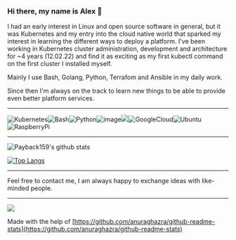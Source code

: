 ### Hi there, my name is Alex 👋

I had an early interest in Linux and open source software in general, but it was Kubernetes and my entry into the cloud native world that sparked my interest in learning the different ways to deploy a platform.  I've been working in Kubernetes cluster administration, development and architecture for ~4 years (12.02.22) and find it as exciting as my first kubectl command on the first cluster I installed myself.

Mainly I use Bash, Golang, Python, Terrafom and Ansible in my daily work.

Since then I'm always on the track to learn new things to be able to provide even better platform services.

---

![Kubernetes](https://img.shields.io/badge/kubernetes-326ce5.svg?&style=for-the-badge&logo=kubernetes&logoColor=white)![Bash](https://img.shields.io/badge/GNU%20Bash-4EAA25?style=for-the-badge&logo=GNU%20Bash&logoColor=white)![Python](https://img.shields.io/badge/Python-FFD43B?style=for-the-badge&logo=python&logoColor=darkgreen)![image](https://img.shields.io/badge/Ansible-000000?style=for-the-badge&logo=ansible&logoColor=white)![](https://img.shields.io/badge/Go-00ADD8?style=for-the-badge&logo=go&logoColor=white)![GoogleCloud](https://img.shields.io/badge/Google_Cloud-4285F4?style=for-the-badge&logo=google-cloud&logoColor=white)![Ubuntu](https://img.shields.io/badge/Ubuntu-E95420?style=for-the-badge&logo=ubuntu&logoColor=white)![RaspberryPi](https://img.shields.io/badge/Raspberry%20Pi-A22846?style=for-the-badge&logo=Raspberry%20Pi&logoColor=white)

---

![Payback159's github stats](https://github-readme-stats.vercel.app/api?username=payback159&show_icons=true&theme=dark&count_private=true)

[![Top Langs](https://github-readme-stats.vercel.app/api/top-langs/?username=payback159&theme=dark)](https://github.com/payback159/github-readme-stats)

<!--
**Payback159/Payback159** is a ✨ _special_ ✨ repository because its `README.md` (this file) appears on your GitHub profile.

Here are some ideas to get you started:

- 🔭 I’m currently working on ...
- 🌱 I’m currently learning ...
- 👯 I’m looking to collaborate on ...
- 🤔 I’m looking for help with ...
- 💬 Ask me about ...
- 📫 How to reach me: ...
- 😄 Pronouns: ...
- ⚡ Fun fact: ...
-->
---

Feel free to contact me, I am always happy to exchange ideas with like-minded people.

---
![](https://komarev.com/ghpvc/?username=payback159&color=blue)

Made with the help of [https://github.com/anuraghazra/github-readme-stats](https://github.com/anuraghazra/github-readme-stats)
